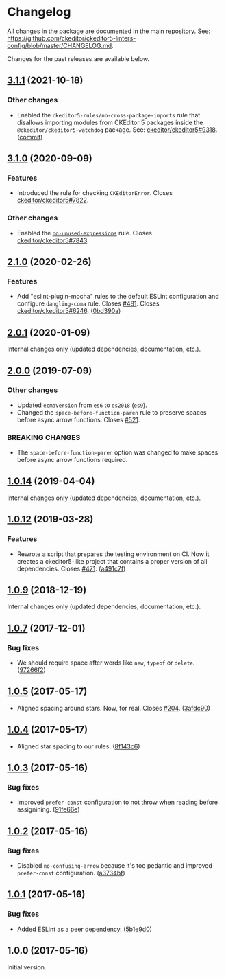 Changelog
=========

All changes in the package are documented in the main repository. See: https://github.com/ckeditor/ckeditor5-linters-config/blob/master/CHANGELOG.md.

Changes for the past releases are available below.

## [3.1.1](https://github.com/ckeditor/eslint-config-ckeditor5/compare/v3.1.0...v3.1.1) (2021-10-18)

### Other changes

* Enabled the `ckeditor5-rules/no-cross-package-imports` rule that disallows importing modules from CKEditor 5 packages inside the `@ckeditor/ckeditor5-watchdog` package. See: [ckeditor/ckeditor5#9318](https://github.com/ckeditor/ckeditor5/issues/9318). ([commit](https://github.com/ckeditor/eslint-config-ckeditor5/commit/e113b387e2e80ec33f73b1a1a78a7efaf86fa853))


## [3.1.0](https://github.com/ckeditor/eslint-config-ckeditor5/compare/v3.0.0...v3.1.0) (2020-09-09)

### Features

* Introduced the rule for checking `CKEditorError`. Closes [ckeditor/ckeditor5#7822](https://github.com/ckeditor/ckeditor5/issues/7822).

### Other changes

* Enabled the [`no-unused-expressions`](https://eslint.org/docs/rules/no-unused-expressions) rule. Closes [ckeditor/ckeditor5#7843](https://github.com/ckeditor/ckeditor5/issues/7843).


## [2.1.0](https://github.com/ckeditor/ckeditor5-dev/compare/eslint-config-ckeditor5@2.0.1...eslint-config-ckeditor5@2.1.0) (2020-02-26)

### Features

* Add "eslint-plugin-mocha" rules to the default ESLint configuration and configure `dangling-coma` rule. Closes [#481](https://github.com/ckeditor/ckeditor5-dev/issues/481). Closes [ckeditor/ckeditor5#6246](https://github.com/ckeditor/ckeditor5/issues/6246). ([0bd390a](https://github.com/ckeditor/ckeditor5-dev/commit/0bd390a))


## [2.0.1](https://github.com/ckeditor/ckeditor5-dev/compare/eslint-config-ckeditor5@2.0.0...eslint-config-ckeditor5@2.0.1) (2020-01-09)

Internal changes only (updated dependencies, documentation, etc.).


## [2.0.0](https://github.com/ckeditor/ckeditor5-dev/compare/eslint-config-ckeditor5@1.0.14...eslint-config-ckeditor5@2.0.0) (2019-07-09)

### Other changes

* Updated `ecmaVersion` from `es6` to `es2018` (`es9`).
* Changed the `space-before-function-paren` rule to preserve spaces before async arrow functions. Closes [#521](https://github.com/ckeditor/ckeditor5-dev/issues/521).

### BREAKING CHANGES

* The `space-before-function-paren` option was changed to make spaces before async arrow functions required.


## [1.0.14](https://github.com/ckeditor/ckeditor5-dev/compare/eslint-config-ckeditor5@1.0.12...eslint-config-ckeditor5@1.0.14) (2019-04-04)

Internal changes only (updated dependencies, documentation, etc.).


## [1.0.12](https://github.com/ckeditor/ckeditor5-dev/compare/eslint-config-ckeditor5@1.0.9...eslint-config-ckeditor5@1.0.12) (2019-03-28)

### Features

* Rewrote a script that prepares the testing environment on CI. Now it creates a ckeditor5-like project that contains a proper version of all dependencies. Closes [#471](https://github.com/ckeditor/ckeditor5-dev/issues/471). ([a491c7f](https://github.com/ckeditor/ckeditor5-dev/commit/a491c7f))


## [1.0.9](https://github.com/ckeditor/ckeditor5-dev/compare/eslint-config-ckeditor5@1.0.7...eslint-config-ckeditor5@1.0.9) (2018-12-19)

Internal changes only (updated dependencies, documentation, etc.).


## [1.0.7](https://github.com/ckeditor/ckeditor5-dev/compare/eslint-config-ckeditor5@1.0.5...eslint-config-ckeditor5@1.0.7) (2017-12-01)

### Bug fixes

* We should require space after words like `new`, `typeof` or `delete`. ([97266f2](https://github.com/ckeditor/ckeditor5-dev/commit/97266f2))


## [1.0.5](https://github.com/ckeditor/ckeditor5-dev/compare/eslint-config-ckeditor5@1.0.4...eslint-config-ckeditor5@1.0.5) (2017-05-17)

* Aligned spacing around stars. Now, for real. Closes [#204](https://github.com/ckeditor/ckeditor5-dev/issues/204). ([3afdc90](https://github.com/ckeditor/ckeditor5-dev/commit/3afdc90))


## [1.0.4](https://github.com/ckeditor/ckeditor5-dev/compare/eslint-config-ckeditor5@1.0.3...eslint-config-ckeditor5@1.0.4) (2017-05-17)

* Aligned star spacing to our rules. ([8f143c6](https://github.com/ckeditor/ckeditor5-dev/commit/8f143c6))


## [1.0.3](https://github.com/ckeditor/ckeditor5-dev/compare/eslint-config-ckeditor5@1.0.2...eslint-config-ckeditor5@1.0.3) (2017-05-16)

### Bug fixes

* Improved `prefer-const` configuration to not throw when reading before assignining. ([91fe66e](https://github.com/ckeditor/ckeditor5-dev/commit/91fe66e))


## [1.0.2](https://github.com/ckeditor/ckeditor5-dev/compare/eslint-config-ckeditor5@1.0.1...eslint-config-ckeditor5@1.0.2) (2017-05-16)

### Bug fixes

* Disabled `no-confusing-arrow` because it's too pedantic and improved `prefer-const` configuration. ([a3734bf](https://github.com/ckeditor/ckeditor5-dev/commit/a3734bf))


## [1.0.1](https://github.com/ckeditor/ckeditor5-dev/compare/eslint-config-ckeditor5@1.0.0...eslint-config-ckeditor5@1.0.1) (2017-05-16)

### Bug fixes

* Added ESLint as a peer dependency. ([5b1e9d0](https://github.com/ckeditor/ckeditor5-dev/commit/5b1e9d0))


## 1.0.0 (2017-05-16)

Initial version.
